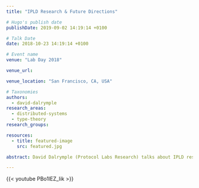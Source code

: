 ```yaml
---
title: "IPLD Research & Future Directions"

# Hugo's publish date
publishDate: 2019-09-02 14:19:14 +0100

# Talk Date
date: 2018-10-23 14:19:14 +0100

# Event name
venue: "Lab Day 2018"

venue_url:

venue_location: "San Francisco, CA, USA"

# Taxonomies
authors:
  - david-dalrymple
research_areas:
  - distributed-systems
  - type-theory
research_groups:

resources:
  - title: featured-image
    src: featured.jpg

abstract: David Dalrymple (Protocol Labs Research) talks about IPLD research at Lab Day 2018.

---
```


{{< youtube PBo1lEZ_Iik >}}
